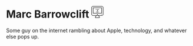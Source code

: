 Marc Barrowclift ![](Images/Favicons/favicon-32x32.jpg)
=======================================================

Some guy on the internet rambling about Apple, technology, and whatever else pops up.